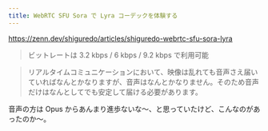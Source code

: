 ```yaml
---
title: WebRTC SFU Sora で Lyra コーデックを体験する
---
```


https://zenn.dev/shiguredo/articles/shiguredo-webrtc-sfu-sora-lyra

> ビットレートは 3.2 kbps / 6 kbps / 9.2 kbps で利用可能

> リアルタイムコミュニケーションにおいて、映像は乱れても音声さえ届いていればなんとかなりますが、音声はなんとかなりません。そのため音声だけはなんとしてでも安定して届ける必要があります。

音声の方は Opus からあんまり進歩ないな〜、と思っていたけど、こんなのがあったのか〜。

